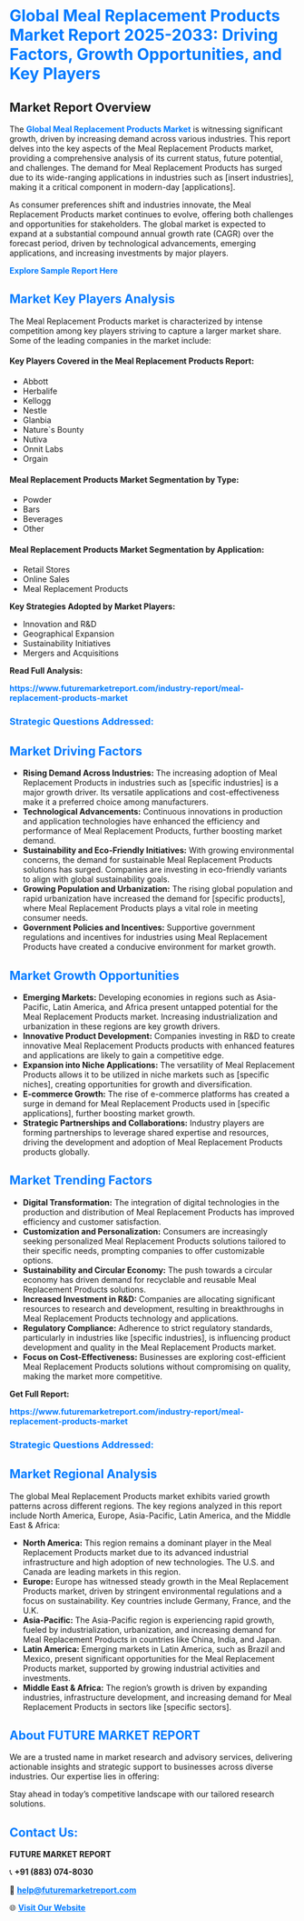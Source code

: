 <h1 style="color: #007BFF;">Global Meal Replacement Products Market Report 2025-2033: Driving Factors, Growth Opportunities, and Key Players</h1>

<section id="overview">
<h2>Market Report Overview</h2>
<p>The <a href="https://www.futuremarketreport.com/industry-report/meal-replacement-products-market" style="color: #007BFF; text-decoration: none;"><strong>Global Meal Replacement Products Market</strong></a> is witnessing significant growth, driven by increasing demand across various industries. This report delves into the key aspects of the Meal Replacement Products market, providing a comprehensive analysis of its current status, future potential, and challenges. The demand for Meal Replacement Products has surged due to its wide-ranging applications in industries such as [insert industries], making it a critical component in modern-day [applications].</p>
<p>As consumer preferences shift and industries innovate, the Meal Replacement Products market continues to evolve, offering both challenges and opportunities for stakeholders. The global market is expected to expand at a substantial compound annual growth rate (CAGR) over the forecast period, driven by technological advancements, emerging applications, and increasing investments by major players.</p>
</section>

<section id="overview">
<p><a href="https://www.futuremarketreport.com/request-sample/reportId=113420" style="color: #007BFF; text-decoration: none;"><strong>Explore Sample Report Here</strong></a></p>
</section>

<section id="key-players">
<h2 style="color: #007BFF;">Market Key Players Analysis</h2>
<p>The Meal Replacement Products market is characterized by intense competition among key players striving to capture a larger market share. Some of the leading companies in the market include:</p>
<h4>Key Players Covered in the Meal Replacement Products Report:</h4>
<ul><li>Abbott</li><li>Herbalife</li><li>Kellogg</li><li>Nestle</li><li>Glanbia</li><li>Nature`s Bounty</li><li>Nutiva</li><li>Onnit Labs</li><li>Orgain</li></ul>
<h4>Meal Replacement Products Market Segmentation by Type:</h4>
<ul><li>Powder</li><li>Bars</li><li>Beverages</li><li>Other</li></ul>

<h4>Meal Replacement Products Market Segmentation by Application:</h4>
<ul><li>Retail Stores</li><li>Online Sales</li><li>Meal Replacement Products</li></ul>
<p><strong>Key Strategies Adopted by Market Players:</strong></p>
<ul>
<li>Innovation and R&D</li>
<li>Geographical Expansion</li>
<li>Sustainability Initiatives</li>
<li>Mergers and Acquisitions</li>
</ul>
</section>

<section>
<p><strong>Read Full Analysis: </strong></p><a href="https://www.futuremarketreport.com/industry-report/meal-replacement-products-market" style="color: #007BFF; text-decoration: none;"><strong>https://www.futuremarketreport.com/industry-report/meal-replacement-products-market</strong></a>
<h3 style="color: #007BFF;">Strategic Questions Addressed:</h3>
</section>

<section id="driving-factors">
<h2 style="color: #007BFF;">Market Driving Factors</h2>
<ul>
<li><strong>Rising Demand Across Industries:</strong> The increasing adoption of Meal Replacement Products in industries such as [specific industries] is a major growth driver. Its versatile applications and cost-effectiveness make it a preferred choice among manufacturers.</li>
<li><strong>Technological Advancements:</strong> Continuous innovations in production and application technologies have enhanced the efficiency and performance of Meal Replacement Products, further boosting market demand.</li>
<li><strong>Sustainability and Eco-Friendly Initiatives:</strong> With growing environmental concerns, the demand for sustainable Meal Replacement Products solutions has surged. Companies are investing in eco-friendly variants to align with global sustainability goals.</li>
<li><strong>Growing Population and Urbanization:</strong> The rising global population and rapid urbanization have increased the demand for [specific products], where Meal Replacement Products plays a vital role in meeting consumer needs.</li>
<li><strong>Government Policies and Incentives:</strong> Supportive government regulations and incentives for industries using Meal Replacement Products have created a conducive environment for market growth.</li>
</ul>
</section>

<section id="growth-opportunities">
<h2 style="color: #007BFF;">Market Growth Opportunities</h2>
<ul>
<li><strong>Emerging Markets:</strong> Developing economies in regions such as Asia-Pacific, Latin America, and Africa present untapped potential for the Meal Replacement Products market. Increasing industrialization and urbanization in these regions are key growth drivers.</li>
<li><strong>Innovative Product Development:</strong> Companies investing in R&D to create innovative Meal Replacement Products products with enhanced features and applications are likely to gain a competitive edge.</li>
<li><strong>Expansion into Niche Applications:</strong> The versatility of Meal Replacement Products allows it to be utilized in niche markets such as [specific niches], creating opportunities for growth and diversification.</li>
<li><strong>E-commerce Growth:</strong> The rise of e-commerce platforms has created a surge in demand for Meal Replacement Products used in [specific applications], further boosting market growth.</li>
<li><strong>Strategic Partnerships and Collaborations:</strong> Industry players are forming partnerships to leverage shared expertise and resources, driving the development and adoption of Meal Replacement Products products globally.</li>
</ul>
</section>

<section id="trending-factors">
<h2 style="color: #007BFF;">Market Trending Factors</h2>
<ul>
<li><strong>Digital Transformation:</strong> The integration of digital technologies in the production and distribution of Meal Replacement Products has improved efficiency and customer satisfaction.</li>
<li><strong>Customization and Personalization:</strong> Consumers are increasingly seeking personalized Meal Replacement Products solutions tailored to their specific needs, prompting companies to offer customizable options.</li>
<li><strong>Sustainability and Circular Economy:</strong> The push towards a circular economy has driven demand for recyclable and reusable Meal Replacement Products solutions.</li>
<li><strong>Increased Investment in R&D:</strong> Companies are allocating significant resources to research and development, resulting in breakthroughs in Meal Replacement Products technology and applications.</li>
<li><strong>Regulatory Compliance:</strong> Adherence to strict regulatory standards, particularly in industries like [specific industries], is influencing product development and quality in the Meal Replacement Products market.</li>
<li><strong>Focus on Cost-Effectiveness:</strong> Businesses are exploring cost-efficient Meal Replacement Products solutions without compromising on quality, making the market more competitive.</li>
</ul>
</section>

<section>
<p><strong>Get Full Report: </strong></p><a href="https://www.futuremarketreport.com/industry-report/meal-replacement-products-market" style="color: #007BFF; text-decoration: none;"><strong>https://www.futuremarketreport.com/industry-report/meal-replacement-products-market</strong></a>
<h3 style="color: #007BFF;">Strategic Questions Addressed:</h3>
</section>


<section id="regional-analysis">
<h2 style="color: #007BFF;">Market Regional Analysis</h2>
<p>The global Meal Replacement Products market exhibits varied growth patterns across different regions. The key regions analyzed in this report include North America, Europe, Asia-Pacific, Latin America, and the Middle East & Africa:</p>
<ul>
<li><strong>North America:</strong> This region remains a dominant player in the Meal Replacement Products market due to its advanced industrial infrastructure and high adoption of new technologies. The U.S. and Canada are leading markets in this region.</li>
<li><strong>Europe:</strong> Europe has witnessed steady growth in the Meal Replacement Products market, driven by stringent environmental regulations and a focus on sustainability. Key countries include Germany, France, and the U.K.</li>
<li><strong>Asia-Pacific:</strong> The Asia-Pacific region is experiencing rapid growth, fueled by industrialization, urbanization, and increasing demand for Meal Replacement Products in countries like China, India, and Japan.</li>
<li><strong>Latin America:</strong> Emerging markets in Latin America, such as Brazil and Mexico, present significant opportunities for the Meal Replacement Products market, supported by growing industrial activities and investments.</li>
<li><strong>Middle East & Africa:</strong> The region’s growth is driven by expanding industries, infrastructure development, and increasing demand for Meal Replacement Products in sectors like [specific sectors].</li>
</ul>
</section>

<footer>
<h2 style="color: #007BFF;">About FUTURE MARKET REPORT</h2>
<p>We are a trusted name in market research and advisory services, delivering actionable insights and strategic support to businesses across diverse industries. Our expertise lies in offering:</p>

<p>Stay ahead in today’s competitive landscape with our tailored research solutions.</p>

<h2 style="color: #007BFF;">Contact Us:</h2>
<p><strong>FUTURE MARKET REPORT</strong></p>
<p>📞 <strong>+91 (883) 074-8030</strong></p>
<p>📧 <strong><a href="mailto:help@futuremarketreport.com" style="color: #007BFF;">help@futuremarketreport.com</a></strong></p>
<p>🌐 <strong><a href="https://www.futuremarketreport.com/" style="color: #007BFF;">Visit Our Website</a></strong></p>
</footer>